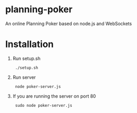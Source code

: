 planning-poker
==============

An online Planning Poker based on node.js and WebSockets


Installation
============
1. Run setup.sh

		./setup.sh

2. Run server

		node poker-server.js

3. If you are running  the server on port 80

		sudo node poker-server.js
